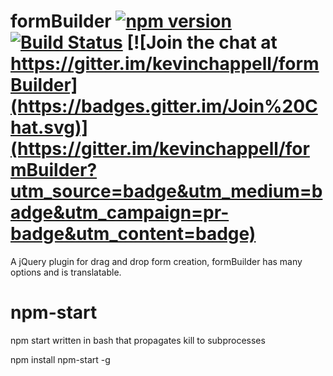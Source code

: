 # formBuilder [![npm version](https://badge.fury.io/js/formBuilder.svg)](https://badge.fury.io/js/formBuilder) [![Build Status](https://travis-ci.org/kevinchappell/formBuilder.svg?branch=master)](https://travis-ci.org/kevinchappell/formBuilder) [![Join the chat at https://gitter.im/kevinchappell/formBuilder](https://badges.gitter.im/Join%20Chat.svg)](https://gitter.im/kevinchappell/formBuilder?utm_source=badge&utm_medium=badge&utm_campaign=pr-badge&utm_content=badge)

A jQuery plugin for drag and drop form creation, formBuilder has many options and is translatable.

# npm-start
npm start written in bash that propagates kill to subprocesses

npm install npm-start -g
